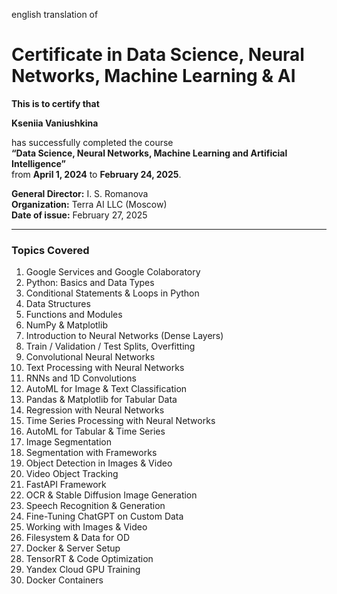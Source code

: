 english translation of

# Certificate in Data Science, Neural Networks, Machine Learning & AI

**This is to certify that**

**Kseniia Vaniushkina**

has successfully completed the course  
**“Data Science, Neural Networks, Machine Learning and Artificial Intelligence”**  
from **April 1, 2024** to **February 24, 2025**.

**General Director:** I. S. Romanova  
**Organization:** Terra AI LLC (Moscow)  
**Date of issue:** February 27, 2025  

---

### Topics Covered

1. Google Services and Google Colaboratory  
2. Python: Basics and Data Types  
3. Conditional Statements & Loops in Python  
4. Data Structures  
5. Functions and Modules  
6. NumPy & Matplotlib  
7. Introduction to Neural Networks (Dense Layers)  
8. Train / Validation / Test Splits, Overfitting  
9. Convolutional Neural Networks  
10. Text Processing with Neural Networks  
11. RNNs and 1D Convolutions  
12. AutoML for Image & Text Classification  
13. Pandas & Matplotlib for Tabular Data  
14. Regression with Neural Networks  
15. Time Series Processing with Neural Networks  
16. AutoML for Tabular & Time Series  
17. Image Segmentation  
18. Segmentation with Frameworks  
19. Object Detection in Images & Video  
20. Video Object Tracking  
21. FastAPI Framework  
22. OCR & Stable Diffusion Image Generation  
23. Speech Recognition & Generation  
24. Fine-Tuning ChatGPT on Custom Data  
25. Working with Images & Video  
26. Filesystem & Data for OD  
27. Docker & Server Setup  
28. TensorRT & Code Optimization  
29. Yandex Cloud GPU Training  
30. Docker Containers

